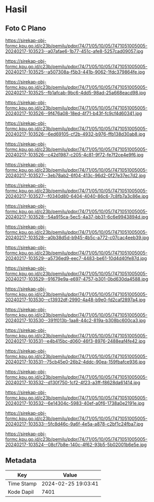 # Hasil

## Foto C Plano

https://sirekap-obj-formc.kpu.go.id/c23b/pemilu/pdpr/74/71/05/10/05/7471051005005-20240217-103523--a07afae6-1b77-451c-afe8-5257cad09057.jpg

https://sirekap-obj-formc.kpu.go.id/c23b/pemilu/pdpr/74/71/05/10/05/7471051005005-20240217-103525--a507308a-f5b3-441b-9062-1fdc379864fe.jpg

https://sirekap-obj-formc.kpu.go.id/c23b/pemilu/pdpr/74/71/05/10/05/7471051005005-20240217-103525--fb1afcab-9bc6-4dd5-98ad-25a668eacd98.jpg

https://sirekap-obj-formc.kpu.go.id/c23b/pemilu/pdpr/74/71/05/10/05/7471051005005-20240217-103526--9f476a08-18ed-4f71-b43f-fc9cf4d60341.jpg

https://sirekap-obj-formc.kpu.go.id/c23b/pemilu/pdpr/74/71/05/10/05/7471051005005-20240217-103526--6ed69105-cf2b-4932-b976-ffb138d30ab8.jpg

https://sirekap-obj-formc.kpu.go.id/c23b/pemilu/pdpr/74/71/05/10/05/7471051005005-20240217-103526--c42d1987-c205-4c81-9f72-fe7f2ce4e9f6.jpg

https://sirekap-obj-formc.kpu.go.id/c23b/pemilu/pdpr/74/71/05/10/05/7471051005005-20240217-103527--3eb78ab2-6f04-413c-96d2-0f27e37ec7d2.jpg

https://sirekap-obj-formc.kpu.go.id/c23b/pemilu/pdpr/74/71/05/10/05/7471051005005-20240217-103527--f0340d80-6404-4040-86c6-7c8fb7a3c86e.jpg

https://sirekap-obj-formc.kpu.go.id/c23b/pemilu/pdpr/74/71/05/10/05/7471051005005-20240217-103528--54a915ca-5ec5-4a37-bb31-6c6e9943894d.jpg

https://sirekap-obj-formc.kpu.go.id/c23b/pemilu/pdpr/74/71/05/10/05/7471051005005-20240217-103528--a0b38d5d-b945-4b5c-a772-c07cac4eeb39.jpg

https://sirekap-obj-formc.kpu.go.id/c23b/pemilu/pdpr/74/71/05/10/05/7471051005005-20240217-103529--a5736ed9-eec7-4483-be61-10d4d40fe87d.jpg

https://sirekap-obj-formc.kpu.go.id/c23b/pemilu/pdpr/74/71/05/10/05/7471051005005-20240217-103529--91679e9a-e697-4757-b301-0bd630da4588.jpg

https://sirekap-obj-formc.kpu.go.id/c23b/pemilu/pdpr/74/71/05/10/05/7471051005005-20240217-103530--c13932df-2990-4a48-b9e0-fd2caf2897a4.jpg

https://sirekap-obj-formc.kpu.go.id/c23b/pemilu/pdpr/74/71/05/10/05/7471051005005-20240217-103530--391f013b-1aa8-44c2-819a-b308bc600ca3.jpg

https://sirekap-obj-formc.kpu.go.id/c23b/pemilu/pdpr/74/71/05/10/05/7471051005005-20240217-103531--e4b415bc-d060-46f3-8976-2488eaf4fe42.jpg

https://sirekap-obj-formc.kpu.go.id/c23b/pemilu/pdpr/74/71/05/10/05/7471051005005-20240217-103531--75cb45e0-26b2-4ddc-90ea-159fbafce936.jpg

https://sirekap-obj-formc.kpu.go.id/c23b/pemilu/pdpr/74/71/05/10/05/7471051005005-20240217-103532--d130f750-1cf2-4f23-a3ff-f8628da61414.jpg

https://sirekap-obj-formc.kpu.go.id/c23b/pemilu/pdpr/74/71/05/10/05/7471051005005-20240217-103532--6e14304c-5983-40ef-a0f6-1738a0e2191e.jpg

https://sirekap-obj-formc.kpu.go.id/c23b/pemilu/pdpr/74/71/05/10/05/7471051005005-20240217-103533--5fc8d46c-9a6f-4e5a-a878-c2bf1c24fba7.jpg

https://sirekap-obj-formc.kpu.go.id/c23b/pemilu/pdpr/74/71/05/10/05/7471051005005-20240217-103524--08cf7b8e-140c-4f62-93b5-5b02001b6e5e.jpg


## Metadata

| Key        | Value               |
| ---------- | ------------------- |
| Time Stamp | 2024-02-25 19:03:41 |
| Kode Dapil | 7401                |



